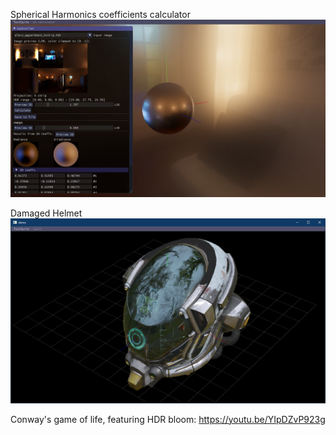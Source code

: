 Spherical Harmonics coefficients calculator
![alt text](https://github.com/kolorist/insigne_dev/blob/master/screenshots/sh_calculator.jpg)

Damaged Helmet
![alt text](https://github.com/kolorist/insigne_dev/blob/master/screenshots/c_helmet_cloudy_vondelpark.png)

Conway's game of life, featuring HDR bloom: https://youtu.be/YIpDZvP923g
